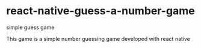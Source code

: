 # react-native-guess-a-number-game
simple guess game

This game is a simple number guessing game developed with react native

